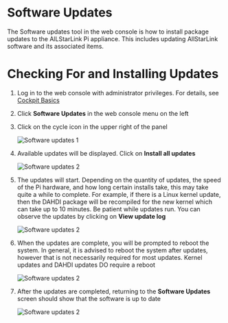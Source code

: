 # Software Updates
The Software updates tool in the web console is how to install package updates to the AlLStarLink Pi appliance. This includes updating AllStarLink software and its associated
items.

# Checking For and Installing Updates
1. Log in to the web console with administrator privileges. For details, see [Cockpit Basics](cockpit-basics.md)

2. Click **Software Updates** in the web console menu on the left

3. Click on the cycle icon in the upper right of the panel

      ![Software updates 1](img/cockpit_softups1.png)

4. Available updates will be displayed. Click on **Install all updates**

      ![Software updates 2](img/cockpit_softups2.png)

5. The updates will start. Depending on the quantity of updates, the speed of the Pi hardware, and how long certain installs take, this may take quite a while to complete. For example, if there is a Linux kernel update, then the DAHDI package will be recompiled for the new kernel which can take up to 10 minutes. Be patient while updates run. You can observe the updates by clicking on **View update log**

      ![Software updates 2](img/cockpit_softups3.png)

6. When the updates are complete, you will be prompted to reboot the system. In general, it is advised to reboot the system after updates, however that is not necessarily required for most updates. Kernel updates and DAHDI updates DO require a reboot

      ![Software updates 2](img/cockpit_softups4.png)

7. After the updates are completed, returning to the **Software Updates** screen should show that the software is up to date

      ![Software updates 2](img/cockpit_softups5.png)
